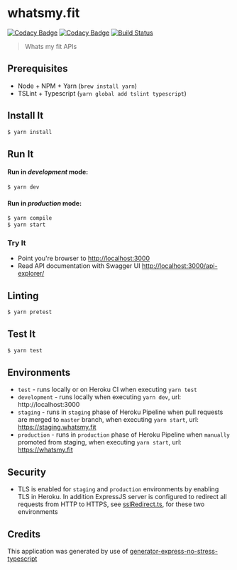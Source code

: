 # whatsmy.fit
[![Codacy Badge](https://api.codacy.com/project/badge/Grade/4a91e5037d9a4d9fb9300885665c3e57)](https://www.codacy.com/app/ismarslomic/whatsmyfit?utm_source=github.com&amp;utm_medium=referral&amp;utm_content=ismarslomic/whatsmyfit&amp;utm_campaign=Badge_Grade)
[![Codacy Badge](https://api.codacy.com/project/badge/Coverage/4a91e5037d9a4d9fb9300885665c3e57)](https://www.codacy.com/app/ismarslomic/whatsmyfit?utm_source=github.com&utm_medium=referral&utm_content=ismarslomic/whatsmyfit&utm_campaign=Badge_Coverage)
[![Build Status](https://travis-ci.org/ismarslomic/whatsmyfit.svg?branch=master)](https://travis-ci.org/ismarslomic/whatsmyfit)

> Whats my fit APIs

## Prerequisites
- Node + NPM + Yarn (`brew install yarn`)
- TSLint + Typescript (`yarn global add tslint typescript`)

## Install It
```bash
$ yarn install
```

## Run It
#### Run in *development* mode:

```bash
$ yarn dev
```

#### Run in *production* mode:

```bash
$ yarn compile
$ yarn start
```

### Try It
* Point you're browser to [http://localhost:3000](http://localhost:3000)
* Read API documentation with Swagger UI [http://localhost:3000/api-explorer/](http://localhost:3000/api-explorer/)

## Linting
```bash
$ yarn pretest
```

## Test It

```bash
$ yarn test
```

## Environments
- `test` - runs locally or on Heroku CI when executing `yarn test`
- `development` - runs locally when executing `yarn dev`, url: http://localhost:3000
- `staging` - runs in `staging` phase of Heroku Pipeline when pull requests are merged to `master` branch, when executing `yarn start`, url: https://staging.whatsmy.fit
- `production` - runs in `production` phase of Heroku Pipeline when `manually` promoted from staging, when executing `yarn start`, url: https://whatsmy.fit

## Security
- TLS is enabled for `staging` and `production` environments by enabling TLS in Heroku. In addition ExpressJS server 
is configured to redirect all requests from HTTP to HTTPS, see [sslRedirect.ts](server/common/sslRedirect.ts), for these two environments

## Credits
This application was generated by use of [generator-express-no-stress-typescript](https://www.npmjs.com/package/generator-express-no-stress-typescript)